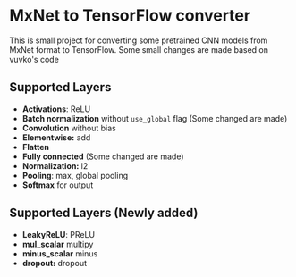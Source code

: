 # MxNet to TensorFlow converter

This is small project for converting some pretrained CNN models from MxNet format to TensorFlow. 
Some small changes are made based on vuvko's code

## Supported Layers

* **Activations**: ReLU
* **Batch normalization** without `use_global` flag (Some changed are made)
* **Convolution** without bias
* **Elementwise:** add
* **Flatten**
* **Fully connected** (Some changed are made)
* **Normalization:** l2
* **Pooling**: max, global pooling
* **Softmax** for output


## Supported Layers (Newly added)

* **LeakyReLU**: PReLU
* **mul_scalar** multipy
* **minus_scalar** minus
* **dropout:** dropout
